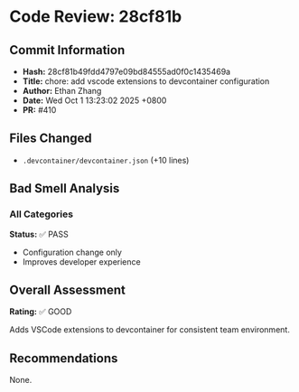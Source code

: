 # Code Review: 28cf81b

## Commit Information
- **Hash:** 28cf81b49fdd4797e09bd84555ad0f0c1435469a
- **Title:** chore: add vscode extensions to devcontainer configuration
- **Author:** Ethan Zhang
- **Date:** Wed Oct 1 13:23:02 2025 +0800
- **PR:** #410

## Files Changed
- `.devcontainer/devcontainer.json` (+10 lines)

## Bad Smell Analysis

### All Categories
**Status:** ✅ PASS
- Configuration change only
- Improves developer experience

## Overall Assessment
**Rating:** ✅ GOOD

Adds VSCode extensions to devcontainer for consistent team environment.

## Recommendations
None.
